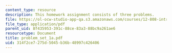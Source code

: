 ```yaml
---
content_type: resource
description: This homework assignment consists of three problems.
file: https://ol-ocw-studio-app-qa.s3.amazonaws.com/courses/12-808-introduction-to-observational-physical-oceanography-fall-2004/314f2ce7275d5045b36b48997c426406_problem_set_1a.pdf
file_type: application/pdf
parent_uid: 8f435953-391c-88ce-83a3-88bc9a261ae6
resourcetype: Document
title: problem_set_1a.pdf
uid: 314f2ce7-275d-5045-b36b-48997c426406
---
```

